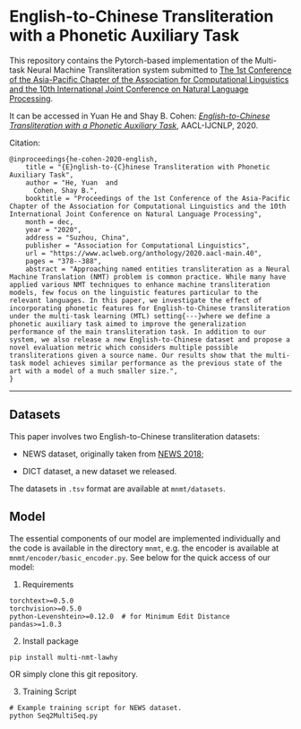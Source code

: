 # English-to-Chinese Transliteration with a Phonetic Auxiliary Task

This repository contains the Pytorch-based implementation of the Multi-task Neural Machine Transliteration system submitted to
[The 1st Conference of the Asia-Pacific Chapter of the Association for Computational Linguistics and the 10th International Joint Conference on Natural Language Processing](http://aacl2020.org/). 

It can be accessed in Yuan He and Shay B. Cohen: *[English-to-Chinese Transliteration with a Phonetic Auxiliary Task](https://www.aclweb.org/anthology/2020.aacl-main.40/)*, AACL-IJCNLP, 2020.


Citation:
```
@inproceedings{he-cohen-2020-english,
    title = "{E}nglish-to-{C}hinese Transliteration with Phonetic Auxiliary Task",
    author = "He, Yuan  and
      Cohen, Shay B.",
    booktitle = "Proceedings of the 1st Conference of the Asia-Pacific Chapter of the Association for Computational Linguistics and the 10th International Joint Conference on Natural Language Processing",
    month = dec,
    year = "2020",
    address = "Suzhou, China",
    publisher = "Association for Computational Linguistics",
    url = "https://www.aclweb.org/anthology/2020.aacl-main.40",
    pages = "378--388",
    abstract = "Approaching named entities transliteration as a Neural Machine Translation (NMT) problem is common practice. While many have applied various NMT techniques to enhance machine transliteration models, few focus on the linguistic features particular to the relevant languages. In this paper, we investigate the effect of incorporating phonetic features for English-to-Chinese transliteration under the multi-task learning (MTL) setting{---}where we define a phonetic auxiliary task aimed to improve the generalization performance of the main transliteration task. In addition to our system, we also release a new English-to-Chinese dataset and propose a novel evaluation metric which considers multiple possible transliterations given a source name. Our results show that the multi-task model achieves similar performance as the previous state of the art with a model of a much smaller size.",
}
```

------------
## Datasets
This paper involves two English-to-Chinese transliteration datasets: 

   - NEWS dataset, originally taken from [NEWS 2018](http://workshop.colips.org/news2018/dataset.html);

   - DICT dataset, a new dataset we released.
  
The datasets in `.tsv` format are available at `mnmt/datasets`.

## Model
The essential components of our model are implemented individually and the code is available in the directory `mnmt`,
e.g. the encoder is available at `mnmt/encoder/basic_encoder.py`. See below for the quick access of our model:

1. Requirements
```
torchtext>=0.5.0
torchvision>=0.5.0
python-Levenshtein>=0.12.0  # for Minimum Edit Distance
pandas>=1.0.3
```
2. Install package
```
pip install multi-nmt-lawhy
```
OR simply clone this git repository.

3. Training Script
```
# Example training script for NEWS dataset.
python Seq2MultiSeq.py
```
